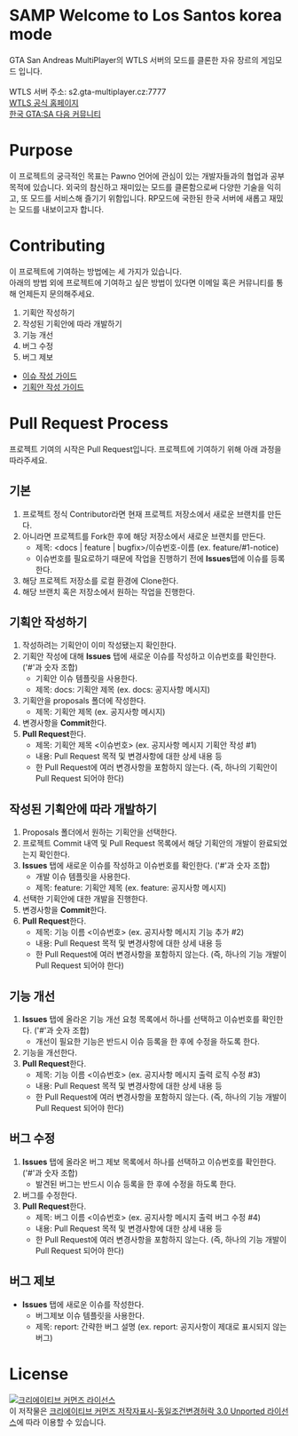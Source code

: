 # SAMP Welcome to Los Santos korea mode
GTA San Andreas MultiPlayer의 WTLS 서버의 모드를 클론한 자유 장르의 게임모드 입니다. <br><br>
WTLS 서버 주소: s2.gta-multiplayer.cz:7777 <br>
[WTLS 공식 홈페이지](https://www.gta-multiplayer.cz/) <br>
[한국 GTA:SA 다음 커뮤니티](http://cafe.daum.net/GTA2)

# Purpose
이 프로젝트의 궁극적인 목표는 Pawno 언어에 관심이 있는 개발자들과의 협업과 공부 목적에 있습니다.
외국의 참신하고 재미있는 모드를 클론함으로써 다양한 기술을 익히고, 또 모드를 서비스해 즐기기 위함입니다.
RP모드에 국한된 한국 서버에 새롭고 재밌는 모드를 내보이고자 합니다.

# Contributing
이 프로젝트에 기여하는 방법에는 세 가지가 있습니다.<br>
아래의 방법 외에 프로젝트에 기여하고 싶은 방법이 있다면 이메일 혹은 커뮤니티를 통해 언제든지 문의해주세요.
1. 기획안 작성하기
2. 작성된 기획안에 따라 개발하기
3. 기능 개선
4. 버그 수정
5. 버그 제보

* [이슈 작성 가이드](https://github.com/skqoaudgh/samp-wtls-korea/blob/master/documents/%EC%9D%B4%EC%8A%88%20%EC%9E%91%EC%84%B1%20%EA%B0%80%EC%9D%B4%EB%93%9C.md)
* [기획안 작성 가이드](https://github.com/skqoaudgh/samp-wtls-korea/blob/master/documents/%EA%B8%B0%ED%9A%8D%EC%95%88%20%EC%9E%91%EC%84%B1%20%EA%B0%80%EC%9D%B4%EB%93%9C.md)

# Pull Request Process
프로젝트 기여의 시작은 Pull Request입니다. 프로젝트에 기여하기 위해 아래 과정을 따라주세요.

## 기본
1. 프로젝트 정식 Contributor라면 현재 프로젝트 저장소에서 새로운 브랜치를 만든다.
2. 아니라면 프로젝트를 Fork한 후에 해당 저장소에서 새로운 브랜치를 만든다.
    * 제목: <docs | feature | bugfix>/이슈번호-이름 (ex. feature/#1-notice)
    * 이슈번호를 필요로하기 때문에 작업을 진행하기 전에 **Issues**탭에 이슈를 등록한다.
3. 해당 프로젝트 저장소를 로컬 환경에 Clone한다.
4. 해당 브랜치 혹은 저장소에서 원하는 작업을 진행한다.

## 기획안 작성하기
1. 작성하려는 기획안이 이미 작성됐는지 확인한다.
2. 기획안 작성에 대해 **Issues** 탭에 새로운 이슈를 작성하고 이슈번호를 확인한다. ('#'과 숫자 조합)
    * 기획안 이슈 템플릿을 사용한다.
    * 제목: docs: 기획안 제목 (ex. docs: 공지사항 메시지)
3. 기획안을 proposals 폴더에 작성한다.
    * 제목: 기획안 제목 (ex. 공지사항 메시지)
4. 변경사항을 **Commit**한다.
5. **Pull Request**한다.
    * 제목: 기획안 제목 <이슈번호> (ex. 공지사항 메시지 기획안 작성 #1)
    * 내용: Pull Request 목적 및 변경사항에 대한 상세 내용 등
    * 한 Pull Request에 여러 변경사항을 포함하지 않는다. (즉, 하나의 기획안이 Pull Request 되어야 한다)
 
## 작성된 기획안에 따라 개발하기
1. Proposals 폴더에서 원하는 기획안을 선택한다.
2. 프로젝트 Commit 내역 및 Pull Request 목록에서 해당 기획안의 개발이 완료되었는지 확인한다.
3. **Issues** 탭에 새로운 이슈를 작성하고 이슈번호를 확인한다. ('#'과 숫자 조합)
    * 개발 이슈 템플릿을 사용한다.
    * 제목: feature: 기획안 제목 (ex. feature: 공지사항 메시지)
4. 선택한 기획안에 대한 개발을 진행한다.
5. 변경사항을 **Commit**한다.
6. **Pull Request**한다.
    * 제목: 기능 이름 <이슈번호> (ex. 공지사항 메시지 기능 추가 #2)
    * 내용: Pull Request 목적 및 변경사항에 대한 상세 내용 등
    * 한 Pull Request에 여러 변경사항을 포함하지 않는다. (즉, 하나의 기능 개발이 Pull Request 되어야 한다)

## 기능 개선 
1. **Issues** 탭에 올라온 기능 개선 요청 목록에서 하나를 선택하고 이슈번호를 확인한다. ('#'과 숫자 조합)
    * 개선이 필요한 기능은 반드시 이슈 등록을 한 후에 수정을 하도록 한다.
2. 기능을 개선한다.
3. **Pull Request**한다.
    * 제목: 기능 이름 <이슈번호> (ex. 공지사항 메시지 출력 로직 수정 #3)
    * 내용: Pull Request 목적 및 변경사항에 대한 상세 내용 등
    * 한 Pull Request에 여러 변경사항을 포함하지 않는다. (즉, 하나의 기능 개발이 Pull Request 되어야 한다)

## 버그 수정
1. **Issues** 탭에 올라온 버그 제보 목록에서 하나를 선택하고 이슈번호를 확인한다. ('#'과 숫자 조합)
    * 발견된 버그는 반드시 이슈 등록을 한 후에 수정을 하도록 한다.
2. 버그를 수정한다.
3. **Pull Request**한다.
    * 제목: 버그 이름 <이슈번호> (ex. 공지사항 메시지 출력 버그 수정 #4)
    * 내용: Pull Request 목적 및 변경사항에 대한 상세 내용 등
    * 한 Pull Request에 여러 변경사항을 포함하지 않는다. (즉, 하나의 기능 개발이 Pull Request 되어야 한다)

## 버그 제보
* **Issues** 탭에 새로운 이슈를 작성한다.
    * 버그제보 이슈 템플릿을 사용한다.
    * 제목: report: 간략한 버그 설명 (ex. report: 공지사항이 제대로 표시되지 않는 버그)

# License
<a rel="license" href="http://creativecommons.org/licenses/by-sa/3.0/"><img alt="크리에이티브 커먼즈 라이선스" style="border-width:0" src="https://i.creativecommons.org/l/by-sa/3.0/88x31.png" /></a><br />이 저작물은 <a rel="license" href="http://creativecommons.org/licenses/by-sa/3.0/">크리에이티브 커먼즈 저작자표시-동일조건변경허락 3.0 Unported 라이선스</a>에 따라 이용할 수 있습니다.
